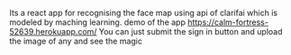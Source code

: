 Its a react app for recognising the face map using api of clarifai which is modeled by maching learning.
demo of the app https://calm-fortress-52639.herokuapp.com/
You can just submit the sign in button and upload the image of any and see the magic
